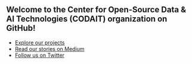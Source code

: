 
## Welcome to the Center for Open-Source Data & AI Technologies (CODAIT) organization on GitHub!

* [Explore our projects](https://developer.ibm.com/code/open/centers/codait/projects/)
* [Read our stories on Medium](https://medium.com/codait) 
* [Follow us on Twitter](https://twitter.com/codait_org)
